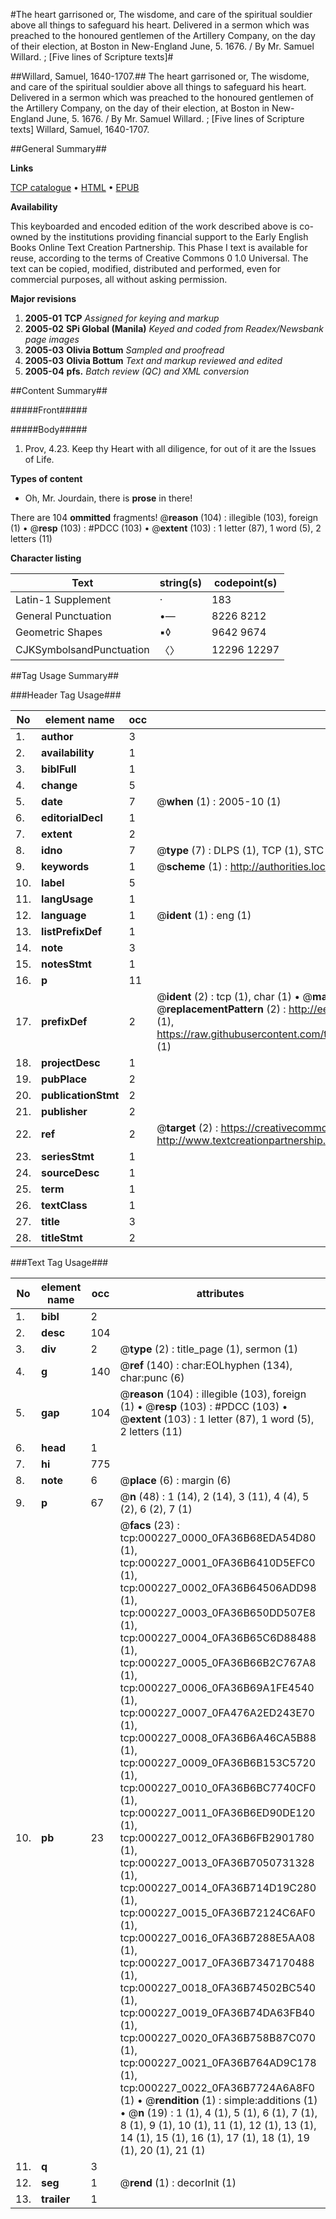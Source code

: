#The heart garrisoned or, The wisdome, and care of the spiritual souldier above all things to safeguard his heart. Delivered in a sermon which was preached to the honoured gentlemen of the Artillery Company, on the day of their election, at Boston in New-England June, 5. 1676. / By Mr. Samuel Willard. ; [Five lines of Scripture texts]#

##Willard, Samuel, 1640-1707.##
The heart garrisoned or, The wisdome, and care of the spiritual souldier above all things to safeguard his heart. Delivered in a sermon which was preached to the honoured gentlemen of the Artillery Company, on the day of their election, at Boston in New-England June, 5. 1676. / By Mr. Samuel Willard. ; [Five lines of Scripture texts]
Willard, Samuel, 1640-1707.

##General Summary##

**Links**

[TCP catalogue](http://www.ota.ox.ac.uk/tcp/)  • 
[HTML](http://tei.it.ox.ac.uk/tcp/Texts-HTML/free/N00/N00168.html)  • 
[EPUB](http://tei.it.ox.ac.uk/tcp/Texts-EPUB/free/N00/N00168.epub)

**Availability**

This keyboarded and encoded edition of the
	       work described above is co-owned by the institutions
	       providing financial support to the Early English Books
	       Online Text Creation Partnership. This Phase I text is
	       available for reuse, according to the terms of Creative
	       Commons 0 1.0 Universal. The text can be copied,
	       modified, distributed and performed, even for
	       commercial purposes, all without asking permission.

**Major revisions**

1. __2005-01__ __TCP__ *Assigned for keying and markup*
1. __2005-02__ __SPi Global (Manila)__ *Keyed and coded from Readex/Newsbank page images*
1. __2005-03__ __Olivia Bottum__ *Sampled and proofread*
1. __2005-03__ __Olivia Bottum__ *Text and markup reviewed and edited*
1. __2005-04__ __pfs.__ *Batch review (QC) and XML conversion*

##Content Summary##

#####Front#####

#####Body#####

1. Prov, 4.23. Keep thy Heart with all diligence, for out of it are the Issues of Life.

**Types of content**

  * Oh, Mr. Jourdain, there is **prose** in there!

There are 104 **ommitted** fragments! 
 @__reason__ (104) : illegible (103), foreign (1)  •  @__resp__ (103) : #PDCC (103)  •  @__extent__ (103) : 1 letter (87), 1 word (5), 2 letters (11)

**Character listing**


|Text|string(s)|codepoint(s)|
|---|---|---|
|Latin-1 Supplement|·|183|
|General Punctuation|•—|8226 8212|
|Geometric Shapes|▪◊|9642 9674|
|CJKSymbolsandPunctuation|〈〉|12296 12297|

##Tag Usage Summary##

###Header Tag Usage###

|No|element name|occ|attributes|
|---|---|---|---|
|1.|__author__|3||
|2.|__availability__|1||
|3.|__biblFull__|1||
|4.|__change__|5||
|5.|__date__|7| @__when__ (1) : 2005-10 (1)|
|6.|__editorialDecl__|1||
|7.|__extent__|2||
|8.|__idno__|7| @__type__ (7) : DLPS (1), TCP (1), STC (2), NOTIS (1), IMAGE-SET (1), EVANS-CITATION (1)|
|9.|__keywords__|1| @__scheme__ (1) : http://authorities.loc.gov/ (1)|
|10.|__label__|5||
|11.|__langUsage__|1||
|12.|__language__|1| @__ident__ (1) : eng (1)|
|13.|__listPrefixDef__|1||
|14.|__note__|3||
|15.|__notesStmt__|1||
|16.|__p__|11||
|17.|__prefixDef__|2| @__ident__ (2) : tcp (1), char (1)  •  @__matchPattern__ (2) : ([0-9\-]+):([0-9IVX]+) (1), (.+) (1)  •  @__replacementPattern__ (2) : http://eebo.chadwyck.com/downloadtiff?vid=$1&page=$2 (1), https://raw.githubusercontent.com/textcreationpartnership/Texts/master/tcpchars.xml#$1 (1)|
|18.|__projectDesc__|1||
|19.|__pubPlace__|2||
|20.|__publicationStmt__|2||
|21.|__publisher__|2||
|22.|__ref__|2| @__target__ (2) : https://creativecommons.org/publicdomain/zero/1.0/ (1), http://www.textcreationpartnership.org/docs/. (1)|
|23.|__seriesStmt__|1||
|24.|__sourceDesc__|1||
|25.|__term__|1||
|26.|__textClass__|1||
|27.|__title__|3||
|28.|__titleStmt__|2||


###Text Tag Usage###

|No|element name|occ|attributes|
|---|---|---|---|
|1.|__bibl__|2||
|2.|__desc__|104||
|3.|__div__|2| @__type__ (2) : title_page (1), sermon (1)|
|4.|__g__|140| @__ref__ (140) : char:EOLhyphen (134), char:punc (6)|
|5.|__gap__|104| @__reason__ (104) : illegible (103), foreign (1)  •  @__resp__ (103) : #PDCC (103)  •  @__extent__ (103) : 1 letter (87), 1 word (5), 2 letters (11)|
|6.|__head__|1||
|7.|__hi__|775||
|8.|__note__|6| @__place__ (6) : margin (6)|
|9.|__p__|67| @__n__ (48) : 1 (14), 2 (14), 3 (11), 4 (4), 5 (2), 6 (2), 7 (1)|
|10.|__pb__|23| @__facs__ (23) : tcp:000227_0000_0FA36B68EDA54D80 (1), tcp:000227_0001_0FA36B6410D5EFC0 (1), tcp:000227_0002_0FA36B64506ADD98 (1), tcp:000227_0003_0FA36B650DD507E8 (1), tcp:000227_0004_0FA36B65C6D88488 (1), tcp:000227_0005_0FA36B66B2C767A8 (1), tcp:000227_0006_0FA36B69A1FE4540 (1), tcp:000227_0007_0FA476A2ED243E70 (1), tcp:000227_0008_0FA36B6A46CA5B88 (1), tcp:000227_0009_0FA36B6B153C5720 (1), tcp:000227_0010_0FA36B6BC7740CF0 (1), tcp:000227_0011_0FA36B6ED90DE120 (1), tcp:000227_0012_0FA36B6FB2901780 (1), tcp:000227_0013_0FA36B7050731328 (1), tcp:000227_0014_0FA36B714D19C280 (1), tcp:000227_0015_0FA36B72124C6AF0 (1), tcp:000227_0016_0FA36B7288E5AA08 (1), tcp:000227_0017_0FA36B7347170488 (1), tcp:000227_0018_0FA36B74502BC540 (1), tcp:000227_0019_0FA36B74DA63FB40 (1), tcp:000227_0020_0FA36B758B87C070 (1), tcp:000227_0021_0FA36B764AD9C178 (1), tcp:000227_0022_0FA36B7724A6A8F0 (1)  •  @__rendition__ (1) : simple:additions (1)  •  @__n__ (19) : 1 (1), 4 (1), 5 (1), 6 (1), 7 (1), 8 (1), 9 (1), 10 (1), 11 (1), 12 (1), 13 (1), 14 (1), 15 (1), 16 (1), 17 (1), 18 (1), 19 (1), 20 (1), 21 (1)|
|11.|__q__|3||
|12.|__seg__|1| @__rend__ (1) : decorInit (1)|
|13.|__trailer__|1||
